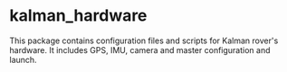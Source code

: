 # kalman_hardware

This package contains configuration files and scripts for Kalman rover's hardware. It includes GPS, IMU, camera and master configuration and launch.
